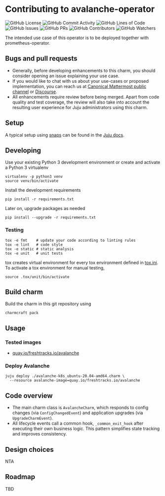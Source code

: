 # Contributing to avalanche-operator

![GitHub License](https://img.shields.io/github/license/canonical/avalanche-k8s-operator)
![GitHub Commit Activity](https://img.shields.io/github/commit-activity/y/canonical/avalanche-k8s-operator)
![GitHub Lines of Code](https://img.shields.io/tokei/lines/github/canonical/avalanche-k8s-operator)
![GitHub Issues](https://img.shields.io/github/issues/canonical/avalanche-k8s-operator)
![GitHub PRs](https://img.shields.io/github/issues-pr/canonical/avalanche-k8s-operator)
![GitHub Contributors](https://img.shields.io/github/contributors/canonical/avalanche-k8s-operator)
![GitHub Watchers](https://img.shields.io/github/watchers/canonical/avalanche-k8s-operator?style=social)

The intended use case of this operator is to be deployed together with
prometheus-operator.

## Bugs and pull requests
- Generally, before developing enhancements to this charm, you should consider
  opening an issue explaining your use case.
- If you would like to chat with us about your use-cases or proposed
  implementation, you can reach us at
  [Canonical Mattermost public channel](https://chat.charmhub.io/charmhub/channels/charm-dev)
  or [Discourse](https://discourse.charmhub.io/).
- All enhancements require review before being merged. Apart from
  code quality and test coverage, the review will also take into
  account the resulting user experience for Juju administrators using
  this charm.


## Setup

A typical setup using [snaps](https://snapcraft.io/) can be found in the
[Juju docs](https://juju.is/docs/sdk/dev-setup).

## Developing

Use your existing Python 3 development environment or create and
activate a Python 3 virtualenv

```shell
virtualenv -p python3 venv
source venv/bin/activate
```

Install the development requirements

```shell
pip install -r requirements.txt
```

Later on, upgrade packages as needed

```shell
pip install --upgrade -r requirements.txt
```

### Testing

```shell
tox -e fmt    # update your code according to linting rules
tox -e lint   # code style
tox -e static # static analysis
tox -e unit   # unit tests
```

tox creates virtual environment for every tox environment defined in
[tox.ini](tox.ini). To activate a tox environment for manual testing,

```shell
source .tox/unit/bin/activate
```

## Build charm

Build the charm in this git repository using

```shell
charmcraft pack
```

## Usage
### Tested images
- [quay.io/freshtracks.io/avalanche](https://quay.io/freshtracks.io/avalanche)

### Deploy Avalanche

```shell
juju deploy ./avalanche-k8s_ubuntu-20.04-amd64.charm \
  --resource avalanche-image=quay.io/freshtracks.io/avalanche
```

## Code overview
- The main charm class is `AvalancheCharm`, which responds to config changes
  (via `ConfigChangedEvent`) and application upgrades (via
  `UpgradeCharmEvent`).
- All lifecycle events call a common hook, `_common_exit_hook` after executing
  their own business logic. This pattern simplifies state tracking and improves
  consistency.

## Design choices
NTA

## Roadmap
TBD
